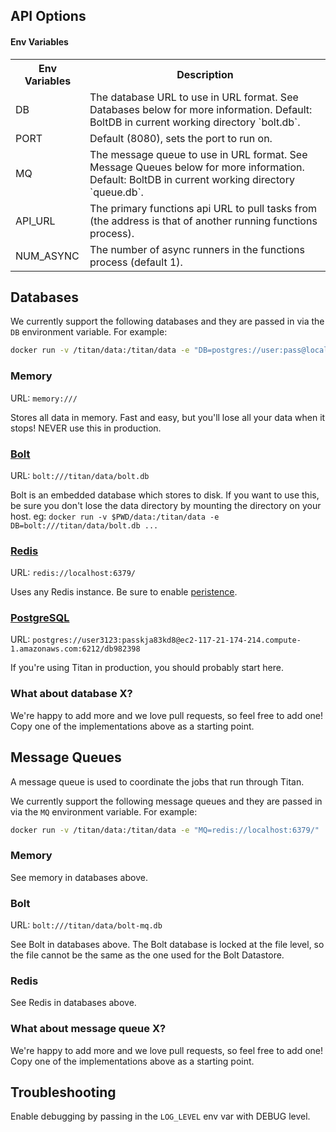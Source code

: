 
## API Options

#### Env Variables

<table>
<tr>
<th>Env Variables</th>
<th>Description</th>
</tr>
<tr>
<td>DB</td>
<td>The database URL to use in URL format. See Databases below for more information. Default: BoltDB in current working directory `bolt.db`.</td>
</tr>
<tr>
<td>PORT</td>
<td>Default (8080), sets the port to run on.</td>
</tr>
<tr>
<td>MQ</td>
<td>The message queue to use in URL format. See Message Queues below for more information. Default: BoltDB in current working directory `queue.db`.</td>
</tr>
<tr>
<td>API_URL</td>
<td>The primary functions api URL to pull tasks from (the address is that of another running functions process).</td>
</tr>
<tr>
<td>NUM_ASYNC</td>
<td>The number of async runners in the functions process (default 1).</td>
</tr>
</table>

## Databases

We currently support the following databases and they are passed in via the `DB` environment variable. For example:

```sh
docker run -v /titan/data:/titan/data -e "DB=postgres://user:pass@localhost:6212/mydb" ...
```

### Memory

URL: `memory:///`

Stores all data in memory. Fast and easy, but you'll lose all your data when it stops! NEVER use this in production.

### [Bolt](https://github.com/boltdb/bolt)

URL: `bolt:///titan/data/bolt.db`

Bolt is an embedded database which stores to disk. If you want to use this, be sure you don't lose the data directory by mounting
the directory on your host. eg: `docker run -v $PWD/data:/titan/data -e DB=bolt:///titan/data/bolt.db ...`

### [Redis](http://redis.io/) 

URL: `redis://localhost:6379/`

Uses any Redis instance. Be sure to enable [peristence](http://redis.io/topics/persistence). 

### [PostgreSQL](http://www.postgresql.org/)

URL: `postgres://user3123:passkja83kd8@ec2-117-21-174-214.compute-1.amazonaws.com:6212/db982398`

If you're using Titan in production, you should probably start here.

### What about database X?

We're happy to add more and we love pull requests, so feel free to add one! Copy one of the implementations above as a starting point. 

## Message Queues

A message queue is used to coordinate the jobs that run through Titan. 

We currently support the following message queues and they are passed in via the `MQ` environment variable. For example:

```sh
docker run -v /titan/data:/titan/data -e "MQ=redis://localhost:6379/" ...
```

### Memory 

See memory in databases above.

### Bolt

URL: `bolt:///titan/data/bolt-mq.db`

See Bolt in databases above. The Bolt database is locked at the file level, so
the file cannot be the same as the one used for the Bolt Datastore.

### Redis

See Redis in databases above.

### What about message queue X?

We're happy to add more and we love pull requests, so feel free to add one! Copy one of the implementations above as a starting point. 

## Troubleshooting

Enable debugging by passing in the `LOG_LEVEL` env var with DEBUG level. 
 

